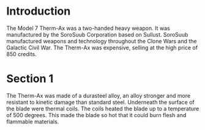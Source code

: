 # Introduction
The Model 7 Therm-Ax was a two-handed heavy weapon.
It was manufactured by the SoroSuub Corporation based on Sullust.
SoroSuub manufactured weapons and technology throughout the Clone Wars and the Galactic Civil War.
The Therm-Ax was expensive, selling at the high price of 850 credits.

# Section 1
The Therm-Ax was made of a durasteel alloy, an alloy stronger and more resistant to kinetic damage than standard steel.
Underneath the surface of the blade were thermal coils.
The coils heated the blade up to a temperature of 500 degrees.
This made the blade so hot that it could burn flesh and flammable materials.